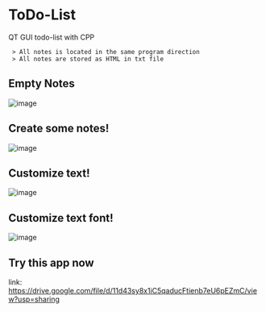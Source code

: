 # ToDo-List
 QT GUI todo-list with CPP

```
 > All notes is located in the same program direction
 > All notes are stored as HTML in txt file
```

## Empty Notes
![image](https://user-images.githubusercontent.com/101745968/171966883-3feef4c7-aa4c-4796-85dd-0f409808f575.png)

## Create some notes!
![image](https://user-images.githubusercontent.com/101745968/171967339-a0b4aed7-ceb1-408f-a538-96fc0544d585.png)

## Customize text!
![image](https://user-images.githubusercontent.com/101745968/171967503-d7d42e49-92fa-444b-86dd-59e60c3a1183.png)

## Customize text font!
![image](https://user-images.githubusercontent.com/101745968/171967585-3360859d-257c-4eb5-aca5-e61b63a0aee6.png)

## Try this app now
link: https://drive.google.com/file/d/11d43sy8x1iC5qaducFtienb7eU6pEZmC/view?usp=sharing
